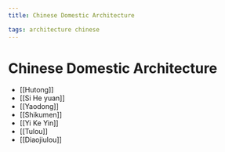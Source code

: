 ```yaml
---
title: Chinese Domestic Architecture

tags: architecture chinese 
---
```


# Chinese Domestic Architecture
- [[Hutong]]
- [[Si He yuan]]
- [[Yaodong]]
- [[Shikumen]]
- [[Yi Ke Yin]]
- [[Tulou]]
- [[Diaojiulou]]
